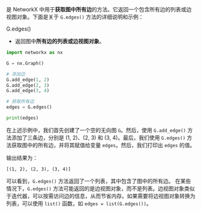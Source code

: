 是 NetworkX 中用于**获取图中所有边**的方法。它返回一个包含所有边的列表或边视图对象。下面是关于 `G.edges()` 方法的详细说明和示例：

G.edges()
- 返回图中**所有边的列表或边视图对象**。

```python
import networkx as nx

G = nx.Graph()

# 添加边
G.add_edge(1, 2)
G.add_edge(2, 3)
G.add_edge(3, 4)

# 获取所有边
edges = G.edges()

print(edges)
```

在上述示例中，我们首先创建了一个空的无向图 `G`。然后，使用 `G.add_edge()` 方法添加了三条边，分别是 (1, 2)、(2, 3) 和 (3, 4)。最后，我们使用 `G.edges()` 方法获取图中的所有边，并将其赋值给变量 `edges`。然后，我们打印出 `edges` 的值。

输出结果为：
```
[(1, 2), (2, 3), (3, 4)]
```
可以看到，`G.edges()` 方法返回了一个列表，其中包含了图中的所有边。
在某些情况下，`G.edges()` 方法可能返回的是边视图对象，而不是列表。边视图对象类似于迭代器，可以按需访问边的信息，从而节省内存。如果需要将边视图对象转换为列表，可以使用 `list()` 函数，如 `edges = list(G.edges())`。

